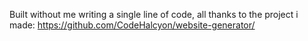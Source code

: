 Built without me writing a single line of code, all thanks to the project i made: https://github.com/CodeHalcyon/website-generator/
